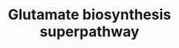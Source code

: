 ---
annotations:
- id: PW:0000002
  parent: classic metabolic pathway
  type: Pathway Ontology
  value: classic metabolic pathway
- id: PW:0001262
  parent: classic metabolic pathway
  type: Pathway Ontology
  value: glutamic acid/glutamate biosynthetic pathway
authors:
- M.Braymer
- MaintBot
- Ddigles
- Egonw
- Mkutmon
- Eweitz
- Khanspers
citedin: ''
communities: []
description: 'The utilization of ammonia to synthesize glutamate occurs through two
  pathways in most microorganisms. In the first pathway, glutamate is synthesized
  through the reductive amination of -ketoglutarate by glutamate dehydrogenase. Two
  NADPH-dependent glutamate dehydrogenases exist in S. cerevisiae: Gdh1p and Gdh3p.
  GDH1 is highly expressed when either ethanol or glucose is used as the carbon source,
  whereas GDH3 is glucose-repressed and induced only in ethanol. The second route
  of glutamate biosynthesis involves the combined action of glutamine synthetase (Gln1p)
  and glutamate synthase (Glt1p). In the first step, glutamate reacts with a molecule
  of ammonia in a reaction catalyzed by Gln1p to form glutamine. In the second, glutamine
  reacts with -ketoglutarate via Glt1p to form two molecules of glutamate, resulting
  in a net gain of one for each glutamate molecule that enters the pathway. Source:
  https://pathway.yeastgenome.org/'
last-edited: 2025-06-21
ndex: null
organisms:
- Saccharomyces cerevisiae
redirect_from:
- /index.php/Pathway:WP191
- /instance/WP191
- /instance/WP191_r139498
revision: r139498
schema-jsonld:
- '@context': https://schema.org/
  '@id': https://wikipathways.github.io/pathways/WP191.html
  '@type': Dataset
  creator:
    '@type': Organization
    name: WikiPathways
  description: 'The utilization of ammonia to synthesize glutamate occurs through
    two pathways in most microorganisms. In the first pathway, glutamate is synthesized
    through the reductive amination of -ketoglutarate by glutamate dehydrogenase.
    Two NADPH-dependent glutamate dehydrogenases exist in S. cerevisiae: Gdh1p and
    Gdh3p. GDH1 is highly expressed when either ethanol or glucose is used as the
    carbon source, whereas GDH3 is glucose-repressed and induced only in ethanol.
    The second route of glutamate biosynthesis involves the combined action of glutamine
    synthetase (Gln1p) and glutamate synthase (Glt1p). In the first step, glutamate
    reacts with a molecule of ammonia in a reaction catalyzed by Gln1p to form glutamine.
    In the second, glutamine reacts with -ketoglutarate via Glt1p to form two molecules
    of glutamate, resulting in a net gain of one for each glutamate molecule that
    enters the pathway. Source: https://pathway.yeastgenome.org/'
  keywords:
  - 2 L-glutamate
  - 2-oxoglutarate
  - ADP
  - ATP
  - CO₂
  - GDH1
  - GDH3
  - GLN1
  - GLT1
  - H⁺
  - H₂O
  - IDP1
  - IDP2
  - IDP3
  - L-glutamate
  - L-glutamine
  - NAD
  - NADH
  - NADP
  - NADPH
  - NH3
  - NH₃
  - isocitrate
  - phosphate
  license: CC0
  name: Glutamate biosynthesis superpathway
seo: CreativeWork
title: Glutamate biosynthesis superpathway
wpid: WP191
---